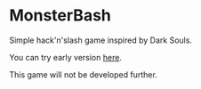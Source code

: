 # MonsterBash
Simple hack'n'slash game inspired by Dark Souls.

You can try early version [here](https://ciapasty.github.io/MonsterBash/).

This game will not be developed further.
